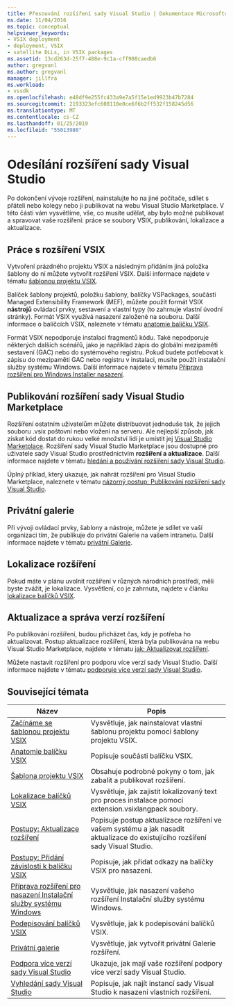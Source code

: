 ```yaml
---
title: Přesouvání rozšíření sady Visual Studio | Dokumentace Microsoftu
ms.date: 11/04/2016
ms.topic: conceptual
helpviewer_keywords:
- VSIX deployment
- deployment, VSIX
- satellite DLLs, in VSIX packages
ms.assetid: 13cd263d-25f7-488e-9c1a-cff908caedb6
author: gregvanl
ms.author: gregvanl
manager: jillfra
ms.workload:
- vssdk
ms.openlocfilehash: e48df9e255fc433a9e7a5f15e1ed9923b47b7284
ms.sourcegitcommit: 2193323efc608118e0ce6f6b2ff532f158245d56
ms.translationtype: MT
ms.contentlocale: cs-CZ
ms.lasthandoff: 01/25/2019
ms.locfileid: "55013980"
---
```

# <a name="shipping-visual-studio-extensions"></a>Odesílání rozšíření sady Visual Studio
Po dokončení vývoje rozšíření, nainstalujte ho na jiné počítače, sdílet s přáteli nebo kolegy nebo ji publikovat na webu Visual Studio Marketplace. V této části vám vysvětlíme, vše, co musíte udělat, aby bylo možné publikovat a spravovat vaše rozšíření: práce se soubory VSIX, publikování, lokalizace a aktualizace.  
  
## <a name="working-with-vsix-extensions"></a>Práce s rozšíření VSIX  
 Vytvoření prázdného projektu VSIX a následným přidáním jiná položka šablony do ní můžete vytvořit rozšíření VSIX. Další informace najdete v tématu [šablonou projektu VSIX](../extensibility/vsix-project-template.md).  
  
 Balíček šablony projektů, položku šablony, balíčky VSPackages, součásti Managed Extensibility Framework (MEF), můžete použít formát VSIX **nástrojů** ovládací prvky, sestavení a vlastní typy (to zahrnuje vlastní úvodní stránky). Formát VSIX využívá nasazení založené na souboru. Další informace o balíčcích VSIX, naleznete v tématu [anatomie balíčku VSIX](../extensibility/anatomy-of-a-vsix-package.md).  
  
 Formát VSIX nepodporuje instalaci fragmentů kódu. Také nepodporuje některých dalších scénářů, jako je například zápis do globální mezipaměti sestavení (GAC) nebo do systémového registru. Pokud budete potřebovat k zápisu do mezipaměti GAC nebo registru v instalaci, musíte použít instalační služby systému Windows. Další informace najdete v tématu [Příprava rozšíření pro Windows Installer nasazení](../extensibility/preparing-extensions-for-windows-installer-deployment.md).  
  
## <a name="publishing-your-extension-to-the-visual-studio-marketplace"></a>Publikování rozšíření sady Visual Studio Marketplace  
 Rozšíření ostatním uživatelům můžete distribuovat jednoduše tak, že jejich souboru .vsix poštovní nebo vložení na serveru. Ale nejlepší způsob, jak získat kód dostat do rukou velké množství lidí je umístit jej [Visual Studio Marketplace](https://marketplace.visualstudio.com/vs). Rozšíření sady Visual Studio Marketplace jsou dostupné pro uživatele sady Visual Studio prostřednictvím **rozšíření a aktualizace**. Další informace najdete v tématu [hledání a používání rozšíření sady Visual Studio](../ide/finding-and-using-visual-studio-extensions.md).  
  
 Úplný příklad, který ukazuje, jak nahrát rozšíření pro Visual Studio Marketplace, naleznete v tématu [názorný postup: Publikování rozšíření sady Visual Studio](../extensibility/walkthrough-publishing-a-visual-studio-extension.md).  
  
## <a name="private-galleries"></a>Privátní galerie  
 Při vývoji ovládací prvky, šablony a nástroje, můžete je sdílet ve vaší organizaci tím, že publikuje do privátní Galerie na vašem intranetu. Další informace najdete v tématu [privátní Galerie](../extensibility/private-galleries.md).  
  
## <a name="localizing-your-extension"></a>Lokalizace rozšíření  
 Pokud máte v plánu uvolnit rozšíření v různých národních prostředí, měli byste zvážit, je lokalizace. Vysvětlení, co je zahrnuta, najdete v článku [lokalizace balíčků VSIX](../extensibility/localizing-vsix-packages.md).  
  
## <a name="updating-and-versioning-your-extension"></a>Aktualizace a správa verzí rozšíření  
 Po publikování rozšíření, budou přicházet čas, kdy je potřeba ho aktualizovat. Postup aktualizace rozšíření, která byla publikována na webu Visual Studio Marketplace, najdete v tématu [jak: Aktualizovat rozšíření](../extensibility/how-to-update-a-visual-studio-extension.md).  
  
 Můžete nastavit rozšíření pro podporu více verzí sady Visual Studio. Další informace najdete v tématu [podporuje více verzí sady Visual Studio](../extensibility/supporting-multiple-versions-of-visual-studio.md).  
  
## <a name="related-topics"></a>Související témata  
  
|Název|Popis|  
|-----------|-----------------|  
|[Začínáme se šablonou projektu VSIX](../extensibility/getting-started-with-the-vsix-project-template.md)|Vysvětluje, jak nainstalovat vlastní šablonu projektu pomocí šablony projektu VSIX.|  
|[Anatomie balíčku VSIX](../extensibility/anatomy-of-a-vsix-package.md)|Popisuje součásti balíčku VSIX.|  
|[Šablona projektu VSIX](../extensibility/vsix-project-template.md)|Obsahuje podrobné pokyny o tom, jak zabalit a publikovat rozšíření.|  
|[Lokalizace balíčků VSIX](../extensibility/localizing-vsix-packages.md)|Vysvětluje, jak zajistit lokalizovaný text pro proces instalace pomocí extension.vsixlangpack soubory.|  
|[Postupy: Aktualizace rozšíření](../extensibility/how-to-update-a-visual-studio-extension.md)|Popisuje postup aktualizace rozšíření ve vašem systému a jak nasadit aktualizace do existujícího rozšíření sady Visual Studio.|  
|[Postupy: Přidání závislosti k balíčku VSIX](../extensibility/how-to-add-a-dependency-to-a-vsix-package.md)|Popisuje, jak přidat odkazy na balíčky VSIX pro nasazení.|  
|[Příprava rozšíření pro nasazení Instalační služby systému Windows](../extensibility/preparing-extensions-for-windows-installer-deployment.md)|Vysvětluje, jak nasazení vašeho rozšíření Instalační služby systému Windows.|  
|[Podepisování balíčků VSIX](../extensibility/signing-vsix-packages.md)|Vysvětluje, jak k podepisování balíčků VSIX.|  
|[Privátní galerie](../extensibility/private-galleries.md)|Vysvětluje, jak vytvořit privátní Galerie rozšíření.|  
|[Podpora více verzí sady Visual Studio](../extensibility/supporting-multiple-versions-of-visual-studio.md)|Ukazuje, jak mají vaše rozšíření podpory více verzí sady Visual Studio.|
|[Vyhledání sady Visual Studio](locating-visual-studio.md)|Popisuje, jak najít instancí sady Visual Studio k nasazení vlastních rozšíření.|
